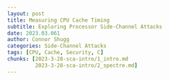 ```yaml
---
layout: post
title: Measuring CPU Cache Timing
subtitle: Exploring Processor Side-Channel Attacks
date: 2023.03.061
author: Connor Shugg
categories: Side-Channel Attacks
tags: [CPU, Cache, Security, C]
chunks: [2023-3-28-sca-intro/1_intro.md
         2023-3-28-sca-intro/2_spectre.md]
---
```



